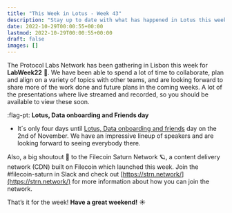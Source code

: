 ```yaml
---
title: "This Week in Lotus - Week 43"
description: "Stay up to date with what has happened in Lotus this week"
date: 2022-10-29T00:00:55+00:00
lastmod: 2022-10-29T00:00:55+00:00
draft: false
images: []
---
```


The Protocol Labs Network has been gathering in Lisbon this week for **LabWeek22** :microscope:. We have been able to spend a lot of time to collaborate, plan and align on a variety of topics with other teams, and are looking forward to share more of the work done and future plans in the coming weeks. A lot of the presentations where live streamed and recorded, so you should be available to view these soon.

:flag-pt: **Lotus, Data onboarding and Friends day**
- It´s only four days until [Lotus, Data onboarding and friends](https://pretix.eu/solaris/lotus-data-onboarding-friends-summit/) day on the 2nd of November. We have an impressive lineup of speakers and are looking forward to seeing everybody there.

Also, a big shoutout :loudspeaker: to the Filecoin Saturn Network :ringed_planet:, a content delivery network (CDN) built on Filecoin which launched this week. Join the #filecoin-saturn in Slack and check out [https://strn.network/](https://strn.network/) for more information about how you can join the network.

That’s it for the week! **Have a great weekend!** :sunny: